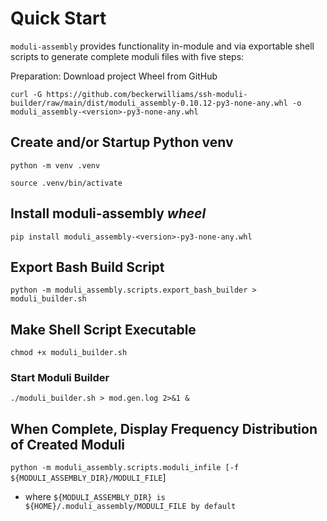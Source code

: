 # Quick Start

`moduli-assembly` provides functionality in-module and via exportable shell scripts to generate complete moduli files
with
five steps:

Preparation: Download project Wheel from GitHub

`curl -G
https://github.com/beckerwilliams/ssh-moduli-builder/raw/main/dist/moduli_assembly-0.10.12-py3-none-any.whl
-o moduli_assembly-<version>-py3-none-any.whl`

## Create and/or Startup Python venv

`python -m venv .venv`

`source .venv/bin/activate`

## Install moduli-assembly _wheel_

`pip install moduli_assembly-<version>-py3-none-any.whl`

## Export Bash Build Script

`python -m moduli_assembly.scripts.export_bash_builder > moduli_builder.sh`

## Make Shell Script Executable

`chmod +x moduli_builder.sh`

### Start Moduli Builder

`./moduli_builder.sh > mod.gen.log 2>&1 &`

## When Complete, Display Frequency Distribution of Created Moduli

`python -m moduli_assembly.scripts.moduli_infile [-f ${MODULI_ASSEMBLY_DIR}/MODULI_FILE`]

- where `${MODULI_ASSEMBLY_DIR} is ${HOME}/.moduli_assembly/MODULI_FILE by default`



